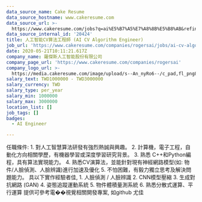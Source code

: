 ```yaml
---
data_source_name: Cake Resume
data_source_hostname: www.cakeresume.com
data_source_url: >-
  https://www.cakeresume.com/jobs?q=ai%E5%B7%A5%E7%A8%8B%E5%B8%AB&refinementList%5Blang_[…]y_type%5D=per_year&range%5Bsalary_range%5D%5Bmin%5D=1000000
data_source_internal_id: '20424'
title: 人工智能CV算法工程師 (AI CV Algorithm Engineer)
job_url: 'https://www.cakeresume.com/companies/rogersai/jobs/ai-cv-algorithm-engineer'
date: 2020-05-21T10:11:21.617Z
company_name: 羅傑斯人工智能股份有限公司
company_page_url: 'https://www.cakeresume.com/companies/rogersai'
company_logo_url: >-
  https://media.cakeresume.com/image/upload/s--An_nyRo6--/c_pad,fl_png8,h_200,w_200/v1590039633/txfg95ywos0nsrd2xvmb.png
salary_text: TWD1000000 - TWD3000000
salary_currency: TWD
salary_type: per_year
salary_min: 1000000
salary_max: 3000000
location_list: []
job_tags: []
badges:
  - AI Engineer

---
```


任職條件: 1. 對人工智慧算法研發有強烈熱誠與興趣。 2. 計算機，電子工程，自動化方向相關學歷，有機器學習或深度學習研究背景。 3. 熟悉 C++和Python編程，具有算法實現能力。 4. 熟悉CV演算法，並能針對現有神經網路模型(如: 物件/人臉偵測、人臉辨識)進行加速及優化 5. 不怕困難，有毅力獨立思考及解決問題能力。 具以下實作經驗者佳, 1. 人臉偵測 / 人臉辨識 2. CNN模型壓縮 3. 生成對抗網路 (GAN) 4. 姿態追蹤運動系統 5. 物件體積量測系統 6. 熟悉分散式運算、平行運算 提供可參考電��視覺相關開發專案, 如github 尤佳